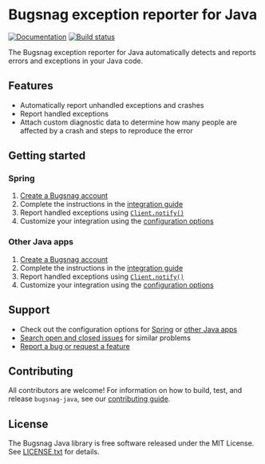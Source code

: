 # Bugsnag exception reporter for Java
[![Documentation](https://img.shields.io/badge/docs-latest-blue.svg)](https://docs.bugsnag.com/platforms/java)
[![Build status](https://travis-ci.org/bugsnag/bugsnag-java.svg?branch=master)](https://travis-ci.org/bugsnag/bugsnag-java)

The Bugsnag exception reporter for Java automatically detects and reports
errors and exceptions in your Java code.

## Features

* Automatically report unhandled exceptions and crashes
* Report handled exceptions
* Attach custom diagnostic data to determine how many people are affected by a crash and steps to reproduce the error

## Getting started

### Spring

1. [Create a Bugsnag account](https://bugsnag.com)
2. Complete the instructions in the [integration guide](https://docs.bugsnag.com/platforms/java/spring)
3. Report handled exceptions using
   [`Client.notify()`](https://docs.bugsnag.com/platforms/java/spring/#reporting-handled-exceptions)
4. Customize your integration using the
   [configuration options](https://docs.bugsnag.com/platforms/java/spring/configuration-options/)

### Other Java apps

1. [Create a Bugsnag account](https://bugsnag.com)
2. Complete the instructions in the [integration guide](https://docs.bugsnag.com/platforms/java/other)
3. Report handled exceptions using
   [`Client.notify()`](https://docs.bugsnag.com/platforms/java/other/#reporting-handled-exceptions)
4. Customize your integration using the
   [configuration options](https://docs.bugsnag.com/platforms/java/other/configuration-options/)

## Support

* Check out the configuration options for [Spring](https://docs.bugsnag.com/platforms/java/spring/configuration-options/) or [other Java apps](https://docs.bugsnag.com/platforms/java/other/configuration-options/)
* [Search open and closed issues](https://github.com/bugsnag/bugsnag-java/issues?q=is%3Aissue) for similar problems
* [Report a bug or request a feature](https://github.com/bugsnag/bugsnag-java/issues/new)

## Contributing

All contributors are welcome! For information on how to build, test, and release
`bugsnag-java`, see our
[contributing guide](https://github.com/bugsnag/bugsnag-java/blob/master/CONTRIBUTING.md).

## License

The Bugsnag Java library is free software released under the MIT License. See
[LICENSE.txt](https://github.com/bugsnag/bugsnag-java/blob/master/LICENSE.txt) for
details.
